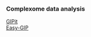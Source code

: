 ### Complexome data analysis
[GIPit](https://github.com/Rayyan-Tariq-Khan/GIPit)\
[Easy-GIP](https://github.com/Rayyan-Tariq-Khan/Easy-GIP)
